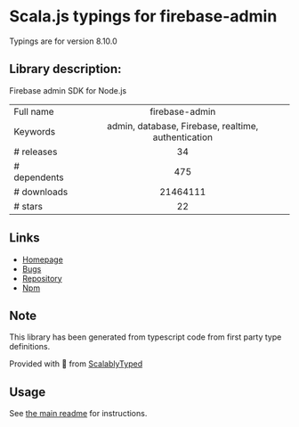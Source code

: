 
# Scala.js typings for firebase-admin

Typings are for version 8.10.0

## Library description:
Firebase admin SDK for Node.js

|                    |                 |
| ------------------ | :-------------: |
| Full name          | firebase-admin |
| Keywords           | admin, database, Firebase, realtime, authentication |
| # releases         | 34 |
| # dependents       | 475 |
| # downloads        | 21464111 |
| # stars            | 22 |

## Links
- [Homepage](https://firebase.google.com/)
- [Bugs](https://github.com/firebase/firebase-admin-node/issues)
- [Repository](https://github.com/firebase/firebase-admin-node)
- [Npm](https://www.npmjs.com/package/firebase-admin)
    


## Note
This library has been generated from typescript code from first party type definitions.

Provided with :purple_heart: from [ScalablyTyped](https://github.com/oyvindberg/ScalablyTyped)

## Usage
See [the main readme](../../readme.md) for instructions.


